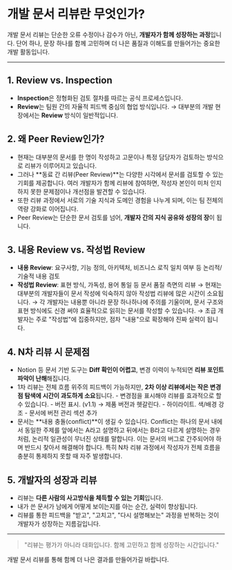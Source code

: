 # **개발 문서 리뷰란 무엇인가?**

개발 문서 리뷰는 단순한 오류 수정이나 감수가 아닌, **개발자가 함께 성장하는 과정**입니다. 단어 하나, 문장 하나를 함께 고민하며 더 나은 품질과 이해도를 만들어가는 중요한 개발 활동입니다.

---

## 1. Review vs. Inspection

- **Inspection**은 정형화된 검토 절차를 따르는 공식 프로세스입니다.
- **Review**는 팀원 간의 자율적 피드백 중심의 협업 방식입니다. → 대부분의 개발 현장에서는 **Review** 방식이 일반적입니다.

## 2. 왜 Peer Review인가?

- 현재는 대부분의 문서를 한 명이 작성하고 고문이나 특정 담당자가 검토하는 방식으로 리뷰가 이루어지고 있습니다.
- 그러나 **동료 간 리뷰(Peer Review)**는 다양한 시각에서 문서를 검토할 수 있는 기회를 제공합니다. 여러 개발자가 함께 리뷰에 참여하면, 작성자 본인이 미처 인지하지 못한 문제점이나 개선점을 발견할 수 있습니다.
- 또한 리뷰 과정에서 서로의 기술 지식과 도메인 경험을 나누게 되며, 이는 팀 전체의 역량 강화로 이어집니다.
- Peer Review는 단순한 문서 검토를 넘어, **개발자 간의 지식 공유와 성장의 장**이 됩니다.

## 3. 내용 Review vs. 작성법 Review

- **내용 Review**: 요구사항, 기능 정의, 아키텍처, 비즈니스 로직 일치 여부 등 논리적/기술적 내용 검토
- **작성법 Review**: 표현 방식, 가독성, 용어 통일 등 문서 품질 측면의 리뷰 → 현재는 대부분의 개발자들이 문서 작성에 익숙하지 않아 작성법 리뷰에 많은 시간이 소요됩니다. → 각 개발자는 내용뿐 아니라 문장 하나하나에 주의를 기울이며, 문서 구조와 표현 방식에도 신경 써야 효율적으로 읽히는 문서를 작성할 수 있습니다. → 초급 개발자는 주로 "작성법"에 집중하지만, 점차 "내용"으로 확장해야 진짜 실력이 됩니다.

## 4. N차 리뷰 시 문제점

- Notion 등 문서 기반 도구는 **Diff 확인이 어렵고**, 변경 이력이 누적되면 **리뷰 포인트 파악이 난해**해집니다.
- 1차 리뷰는 전체 흐름 위주의 피드백이 가능하지만, **2차 이상 리뷰에서는 작은 변경점 탐색에 시간이 과도하게 소요**됩니다. - 변경점을 표시해야 리뷰를 효과적으로 할 수 있습니다. - 버전 표시. (v1.1) → 제품 버전과 헷갈린다. - 하이라이트. 색/배경 강조 - 문서에 버전 관리 섹션 추가
- 문서는 **내용 충돌(conflict)**이 생길 수 있습니다. Conflict는 하나의 문서 내에서 동일한 주제를 앞에서는 A라고 설명하고 뒤에서는 B라고 다르게 설명하는 경우처럼, 논리적 일관성이 무너진 상태를 말합니다. 이는 문서의 버그로 간주되어야 하며 반드시 찾아서 해결해야 합니다. 특히 N차 리뷰 과정에서 작성자가 전체 흐름을 충분히 통제하지 못할 때 자주 발생합니다.

## 5. 개발자의 성장과 리뷰

- 리뷰는 **다른 사람의 사고방식을 체득할 수 있는 기회**입니다.
- 내가 쓴 문서가 남에게 어떻게 보이는지를 아는 순간, 실력이 향상됩니다.
- 리뷰를 통한 피드백을 "받고", "고치고", "다시 설명해보는" 과정을 반복하는 것이 개발자가 성장하는 지름길입니다.

---

> "리뷰는 평가가 아니라 대화입니다. 함께 고민하고 함께 성장하는 시간입니다."

개발 문서 리뷰를 통해 함께 더 나은 결과를 만들어가길 바랍니다.
